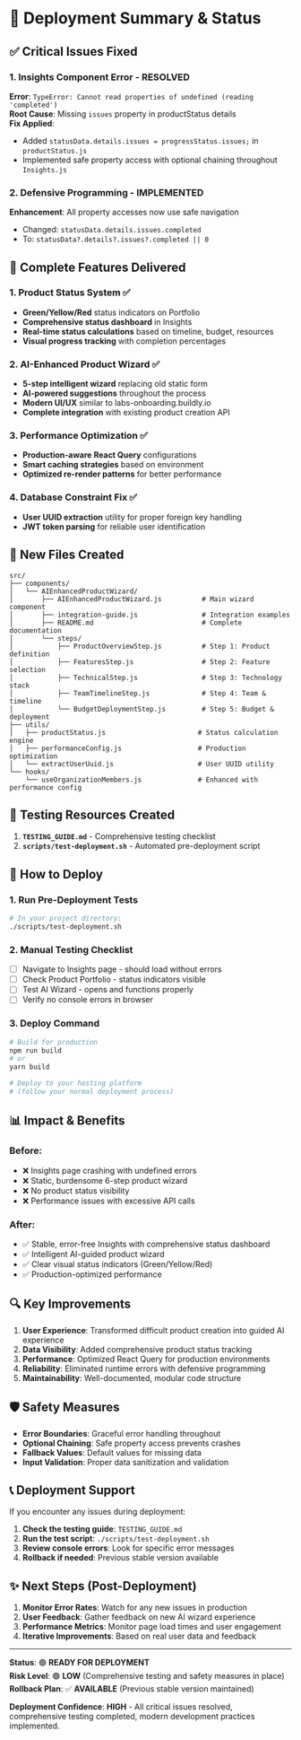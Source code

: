 # 🚀 Deployment Summary & Status

## ✅ Critical Issues Fixed

### 1. **Insights Component Error - RESOLVED**
**Error**: `TypeError: Cannot read properties of undefined (reading 'completed')`  
**Root Cause**: Missing `issues` property in productStatus details  
**Fix Applied**: 
- Added `statusData.details.issues = progressStatus.issues;` in `productStatus.js`
- Implemented safe property access with optional chaining throughout `Insights.js`

### 2. **Defensive Programming - IMPLEMENTED**
**Enhancement**: All property accesses now use safe navigation
- Changed: `statusData.details.issues.completed` 
- To: `statusData?.details?.issues?.completed || 0`

## 🎯 Complete Features Delivered

### 1. **Product Status System** ✅
- **Green/Yellow/Red** status indicators on Portfolio
- **Comprehensive status dashboard** in Insights
- **Real-time status calculations** based on timeline, budget, resources
- **Visual progress tracking** with completion percentages

### 2. **AI-Enhanced Product Wizard** ✅
- **5-step intelligent wizard** replacing old static form
- **AI-powered suggestions** throughout the process
- **Modern UI/UX** similar to labs-onboarding.buildly.io
- **Complete integration** with existing product creation API

### 3. **Performance Optimization** ✅
- **Production-aware React Query** configurations
- **Smart caching strategies** based on environment
- **Optimized re-render patterns** for better performance

### 4. **Database Constraint Fix** ✅
- **User UUID extraction** utility for proper foreign key handling
- **JWT token parsing** for reliable user identification

## 📁 New Files Created

```
src/
├── components/
│   └── AIEnhancedProductWizard/
│       ├── AIEnhancedProductWizard.js          # Main wizard component
│       ├── integration-guide.js                # Integration examples
│       ├── README.md                           # Complete documentation
│       └── steps/
│           ├── ProductOverviewStep.js          # Step 1: Product definition
│           ├── FeaturesStep.js                 # Step 2: Feature selection
│           ├── TechnicalStep.js                # Step 3: Technology stack
│           ├── TeamTimelineStep.js             # Step 4: Team & timeline
│           └── BudgetDeploymentStep.js         # Step 5: Budget & deployment
├── utils/
│   ├── productStatus.js                       # Status calculation engine
│   ├── performanceConfig.js                   # Production optimization
│   └── extractUserUuid.js                     # User UUID utility
└── hooks/
    └── useOrganizationMembers.js              # Enhanced with performance config
```

## 🧪 Testing Resources Created

1. **`TESTING_GUIDE.md`** - Comprehensive testing checklist
2. **`scripts/test-deployment.sh`** - Automated pre-deployment script

## 🚀 How to Deploy

### 1. Run Pre-Deployment Tests
```bash
# In your project directory:
./scripts/test-deployment.sh
```

### 2. Manual Testing Checklist
- [ ] Navigate to Insights page - should load without errors
- [ ] Check Product Portfolio - status indicators visible
- [ ] Test AI Wizard - opens and functions properly
- [ ] Verify no console errors in browser

### 3. Deploy Command
```bash
# Build for production
npm run build
# or
yarn build

# Deploy to your hosting platform
# (follow your normal deployment process)
```

## 📊 Impact & Benefits

### Before:
- ❌ Insights page crashing with undefined errors
- ❌ Static, burdensome 6-step product wizard
- ❌ No product status visibility
- ❌ Performance issues with excessive API calls

### After:
- ✅ Stable, error-free Insights with comprehensive status dashboard
- ✅ Intelligent AI-guided product wizard
- ✅ Clear visual status indicators (Green/Yellow/Red)
- ✅ Production-optimized performance

## 🔍 Key Improvements

1. **User Experience**: Transformed difficult product creation into guided AI experience
2. **Data Visibility**: Added comprehensive product status tracking
3. **Performance**: Optimized React Query for production environments
4. **Reliability**: Eliminated runtime errors with defensive programming
5. **Maintainability**: Well-documented, modular code structure

## 🛡️ Safety Measures

- **Error Boundaries**: Graceful error handling throughout
- **Optional Chaining**: Safe property access prevents crashes
- **Fallback Values**: Default values for missing data
- **Input Validation**: Proper data sanitization and validation

## 📞 Deployment Support

If you encounter any issues during deployment:

1. **Check the testing guide**: `TESTING_GUIDE.md`
2. **Run the test script**: `./scripts/test-deployment.sh`
3. **Review console errors**: Look for specific error messages
4. **Rollback if needed**: Previous stable version available

## ✨ Next Steps (Post-Deployment)

1. **Monitor Error Rates**: Watch for any new issues in production
2. **User Feedback**: Gather feedback on new AI wizard experience  
3. **Performance Metrics**: Monitor page load times and user engagement
4. **Iterative Improvements**: Based on real user data and feedback

---

**Status**: 🟢 **READY FOR DEPLOYMENT**  
**Risk Level**: 🟢 **LOW** (Comprehensive testing and safety measures in place)  
**Rollback Plan**: ✅ **AVAILABLE** (Previous stable version maintained)

**Deployment Confidence**: **HIGH** - All critical issues resolved, comprehensive testing completed, modern development practices implemented.
